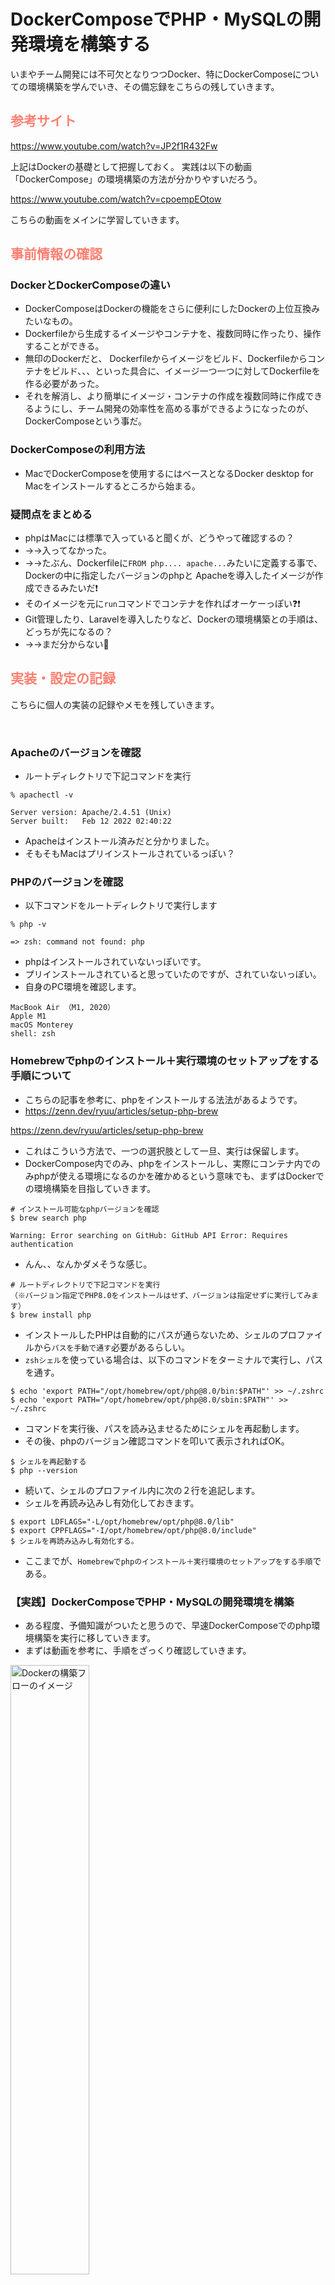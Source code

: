 # DockerComposeでPHP・MySQLの開発環境を構築する

いまやチーム開発には不可欠となりつつDocker、特にDockerComposeについての環境構築を学んでいき、その備忘録をこちらの残していきます。


## <font color="Salmon">参考サイト</font>


https://www.youtube.com/watch?v=JP2f1R432Fw

上記はDockerの基礎として把握しておく。
実践は以下の動画「DockerCompose」の環境構築の方法が分かりやすいだろう。

https://www.youtube.com/watch?v=cpoempEOtow

こちらの動画をメインに学習していきます。


## <font color="Salmon">事前情報の確認</font>

### DockerとDockerComposeの違い

- DockerComposeはDockerの機能をさらに便利にしたDockerの上位互換みたいなもの。
- Dockerfileから生成するイメージやコンテナを、複数同時に作ったり、操作することができる。
- 無印のDockerだと、 Dockerfileからイメージをビルド、Dockerfileからコンテナをビルド、、、といった具合に、イメージ一つ一つに対してDockerfileを作る必要があった。
- それを解消し、より簡単にイメージ・コンテナの作成を複数同時に作成できるようにし、チーム開発の効率性を高める事ができるようになったのが、DockerComposeという事だ。

### DockerComposeの利用方法
- MacでDockerComposeを使用するにはベースとなるDocker desktop for Macをインストールするところから始まる。


### 疑問点をまとめる
- phpはMacには標準で入っていると聞くが、どうやって確認するの？
- →→入ってなかった。
- →→たぶん、Dockerfileに`FROM php.... apache...`みたいに定義する事で、Dockerの中に指定したバージョンのphpと Apacheを導入したイメージが作成できるみたいだ❗️
- そのイメージを元に`run`コマンドでコンテナを作ればオーケーっぽい❓❗️
- Git管理したり、Laravelを導入したりなど、Dockerの環境構築との手順は、どっちが先になるの？
- →→まだ分からない🤷



## <font color="Salmon">実装・設定の記録</font>


こちらに個人の実装の記録やメモを残していきます。

<br>

### Apacheのバージョンを確認
- ルートディレクトリで下記コマンドを実行

```terminal
% apachectl -v

Server version: Apache/2.4.51 (Unix)
Server built:   Feb 12 2022 02:40:22
```
- Apacheはインストール済みだと分かりました。
- そもそもMacはプリインストールされているっぽい？

### PHPのバージョンを確認
- 以下コマンドをルートディレクトリで実行します

```terminal
% php -v

=> zsh: command not found: php
```

- phpはインストールされていないっぽいです。
- プリインストールされていると思っていたのですが、されていないっぽい。
- 自身のPC環境を確認します。

```terminal
MacBook Air （M1, 2020）
Apple M1
macOS Monterey
shell: zsh
```

### Homebrewでphpのインストール＋実行環境のセットアップをする手順について

- こちらの記事を参考に、phpをインストールする法法があるようです。
- https://zenn.dev/ryuu/articles/setup-php-brew

https://zenn.dev/ryuu/articles/setup-php-brew

- これはこういう方法で、一つの選択肢として一旦、実行は保留します。
- DockerCompose内でのみ、phpをインストールし、実際にコンテナ内でのみphpが使える環境になるのかを確かめるという意味でも、まずはDockerでの環境構築を目指していきます。


```terminal
# インストール可能なphpバージョンを確認
$ brew search php

Warning: Error searching on GitHub: GitHub API Error: Requires authentication
```
- んん、、なんかダメそうな感じ。


```terminal
# ルートディレクトリで下記コマンドを実行
（※バージョン指定でPHP8.0をインストールはせず、バージョンは指定せずに実行してみます）
$ brew install php
```

- インストールしたPHPは自動的にパスが通らないため、シェルのプロファイルから`パスを手動で通す`必要があるらしい。
- `zshシェル`を使っている場合は、以下のコマンドをターミナルで実行し、パスを通す。

```terminal
$ echo 'export PATH="/opt/homebrew/opt/php@8.0/bin:$PATH"' >> ~/.zshrc
$ echo 'export PATH="/opt/homebrew/opt/php@8.0/sbin:$PATH"' >> ~/.zshrc
```


- コマンドを実行後、パスを読み込ませるためにシェルを再起動します。
- その後、phpのバージョン確認コマンドを叩いて表示されればOK。

```terminal
$ シェルを再起動する
$ php --version
```

- 続いて、シェルのプロファイル内に次の２行を追記します。
- シェルを再読み込みし有効化しておきます。

```terminal:~/.zshrc
$ export LDFLAGS="-L/opt/homebrew/opt/php@8.0/lib"
$ export CPPFLAGS="-I/opt/homebrew/opt/php@8.0/include"
$ シェルを再読み込みし有効化する。
```

- ここまでが、`Homebrewでphpのインストール＋実行環境のセットアップをする手順`である。


### 【実践】DockerComposeでPHP・MySQLの開発環境を構築

- ある程度、予備知識がついたと思うので、早速DockerComposeでのphp環境構築を実行に移していきます。
- まずは動画を参考に、手順をざっくり確認していきます。


<img src="https://qiita-image-store.s3.ap-northeast-1.amazonaws.com/0/3486945/762f4f2e-3214-fbeb-4fe2-602ec983f168.jpeg" alt="Dockerの構築フローのイメージ" width=50% height=50%>


<img src="https://qiita-image-store.s3.ap-northeast-1.amazonaws.com/0/3486945/966c12b3-0a83-ddda-1019-3ba00b803ca9.jpeg" alt="" width=50% height=50%>


<br>

### <font color="Green">0. Gitでバージョン管理する事前設定</font>

- まずはGit管理下におきたいので、GitHubで`DockerCompose`リポジトリを作成し、`workspace`ディレクトリ配下に`git clone`します。

```terminal
バージョン管理するためにGitHubにprivateリポジトリを作成する。
$ GitHubにログインしてnewページから新しいリポジトリを作成
$ README.mdはあらかじめリモートリポジトリで自動生成しておいた。これでリモートリポジトリで、自動的にmainブランチとREADME.mdが生成される。


ローカルにて、クローンしたいディレクトリにcdコマンドで移動してクローンする。
$ git cd ~/workspace
$ git clone git@github.com:******/DockerCompose.git

ローカルにて、クローンしたディレクトリに移動する。
$ cd DockerCompose
$ git branch  # 予めREADME.mdがmainブランチに作成されている状態になっている。


readmeブランチにて、README.mdファイルを適当に更新してみる。
$ git checkout -b first_commit
$ git branch  # ブランチが移動している事を確認
$ ローカルでREADME.mdファイルを編集・更新

一度コミット〜プルリクエスト〜マージ〜プルできるか確認。
$ git add .
$ git commit -m "first_commit"
$ git log
$ git push
$ git push --set-upstream origin first_commit
$ git log
$ プルリクエストを作成
$ リモートでマージ
$ git checkout main
$ git pull origin main

ローカルのブランチはこまめに削除してOK。
$ git branch -d first_commit
```


- ここまでに、Git管理に成功し、ローカルにリポジトリができていればOK。


<br>

### <font color="Green">1. Dockerアプリのインストール</font>

- すでにインストール済みなので飛ばします。

<br>



### <font color="Green">2. 必要なフォルダ・ファイルを作成</font>

- 以下のディレクトリを作っていきます。

```terminal
$ 
```




<br>

### <font color="Green">3. Dockerfileの作成</font>





<br>

### <font color="Green">4. Dockerfileからイメージを作成</font>





<br>

### <font color="Green">5. コンテナの作成・起動・停止・削除</font>







<br><br><br><br><br><br><br>


## <font color="Salmon">🗒よく使うタグ</font>

`## <font color="Salmon">サーモンピンク</font>`

`### <font color="Green">グリーン</font>`

`<img src="" alt="" width=50% height=50%>`

<br><br><br><br><br><br><br>
